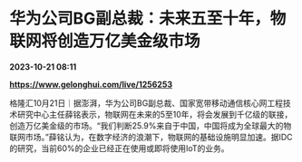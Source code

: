 # 华为公司BG副总裁：未来五至十年，物联网将创造万亿美金级市场

**2023-10-21 08:11**

**https://www.gelonghui.com/live/1256253**

格隆汇10月21日｜据澎湃，华为公司BG副总裁、国家宽带移动通信核心网工程技术研究中心主任薛铭表示，物联网在未来的5至10年，将会发展到千亿级的联接，创造万亿美金级的市场。“我们判断25.9%来自于中国，中国将成为全球最大的物联网市场。”薛铭认为，在数字经济的浪潮下，物联网的基础设施明显加速。据IDC的研究，当前60%的企业已经正在使用或即将使用IoT的业务。